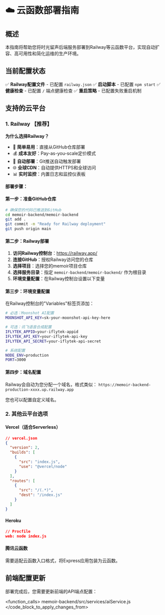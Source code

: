 # ☁️ 云函数部署指南

## 概述

本指南将帮助您将时光留声后端服务部署到Railway等云函数平台，实现自动扩容、高可用性和简化运维的生产环境。

## 当前配置状态

✅ **Railway配置文件** - 已配置 `railway.json`
✅ **启动脚本** - 已配置 `npm start`
✅ **健康检查** - 已配置 `/` 端点健康检查
✅ **重启策略** - 已配置失败重启机制

## 支持的云平台

### 1. Railway 【推荐】

**为什么选择Railway？**
- 🚀 **简单易用**：直接从GitHub仓库部署
- 💰 **成本友好**：Pay-as-you-scale定价模式
- 🔄 **自动部署**：Git推送自动触发部署
- 🌐 **全球CDN**：自动提供HTTPS和全球访问
- 📊 **实时监控**：内置日志和监控仪表板

**部署步骤：**

#### 第一步：准备GitHub仓库
```bash
# 确保您的代码已推送到GitHub
cd memoir-backend/memoir-backend
git add .
git commit -m "Ready for Railway deployment"
git push origin main
```

#### 第二步：Railway部署
1. **访问Railway控制台**：https://railway.app/
2. **连接GitHub**：授权Railway访问您的仓库
3. **选择项目**：选择您的memoir项目仓库
4. **选择服务目录**：指定 `memoir-backend/memoir-backend/` 作为根目录
5. **环境变量配置**：在Railway控制台设置以下变量

#### 第三步：环境变量配置

在Railway控制台的"Variables"标签页添加：

```bash
# 必选：Moonshot AI配置
MOONSHOT_API_KEY=sk-your-moonshot-api-key-here

# 可选：讯飞语音合成配置
IFLYTEK_APPID=your-iflytek-appid
IFLYTEK_API_KEY=your-iflytek-api-key
IFLYTEK_API_SECRET=your-iflytek-api-secret

# 系统配置
NODE_ENV=production
PORT=3000
```

#### 第四步：域名配置
Railway会自动为您分配一个域名，格式类似：
`https://memoir-backend-production-xxxx.up.railway.app`

您也可以配置自定义域名。

### 2. 其他云平台选项

#### Vercel（适合Serverless）
```json
// vercel.json
{
  "version": 2,
  "builds": [
    {
      "src": "index.js",
      "use": "@vercel/node"
    }
  ],
  "routes": [
    {
      "src": "/(.*)",
      "dest": "/index.js"
    }
  ]
}
```

#### Heroku
```json
// Procfile
web: node index.js
```

#### 腾讯云函数
需要适配云函数入口格式，将Express应用包装为云函数。

## 前端配置更新

部署完成后，您需要更新前端的API端点配置：

<function_calls>
<invoke name="read_file">
<parameter name="target_file">memoir-backend/src/services/aiService.js
</code_block_to_apply_changes_from> 